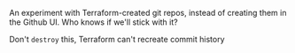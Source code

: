 An experiment with Terraform-created git repos, instead of creating them in the Github UI. Who knows if we'll stick with it?

Don't `destroy` this, Terraform can't recreate commit history